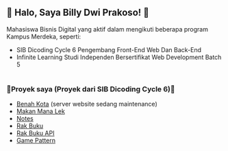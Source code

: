 ##  🙌 Halo, Saya Billy Dwi Prakoso! 🙌
Mahasiswa Bisnis Digital yang aktif dalam mengikuti beberapa program Kampus Merdeka, seperti:

-  SIB Dicoding Cycle 6 Pengembang Front-End Web Dan Back-End
-  Infinite Learning Studi Independen Bersertifikat Web Development Batch 5
#
### 🔗Proyek saya (Proyek dari SIB Dicoding Cycle 6)🔗
- [Benah Kota](https://github.com/bidwi/BenahKota) (server website sedang maintenance)
- [Makan Mana Lek](https://makanlek.netlify.app/)
- [Notes](https://bidwi.github.io/notes/)
- [Rak Buku](https://bidwi.github.io/RakBuku/)
- [Rak Buku API](https://github.com/bidwi/rak-buku-api/)
- [Game Pattern](https://bidwi.github.io/GamePattern/)
